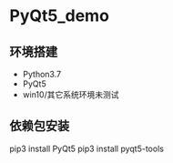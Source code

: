 # PyQt5_demo


## 环境搭建

- Python3.7
- PyQt5
- win10/其它系统环境未测试

## 依赖包安装

pip3 install PyQt5
pip3 install pyqt5-tools
